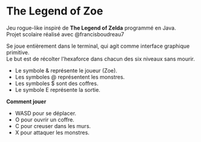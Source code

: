 # The Legend of Zoe

Jeu rogue-like inspiré de **The Legend of Zelda** programmé en Java. <br/>
Projet scolaire réalisé avec @francisboudreau7

Se joue entièrement dans le terminal, qui agit comme interface graphique primitive.<br/>
Le but est de récolter l'hexaforce dans chacun des six niveaux sans mourir.

- Le symbole & représente le joueur (Zoe).<br/>
- Les symboles @ représentent les monstres.<br/>
- Les symboles $ sont des coffres.<br/>
- Le symbole E représente la sortie.<br/>

**Comment jouer**
- WASD pour se déplacer.<br/>
- O pour ouvrir un coffre.<br/>
- C pour creuser dans les murs.<br/>
- X pour attaquer les monstres.
